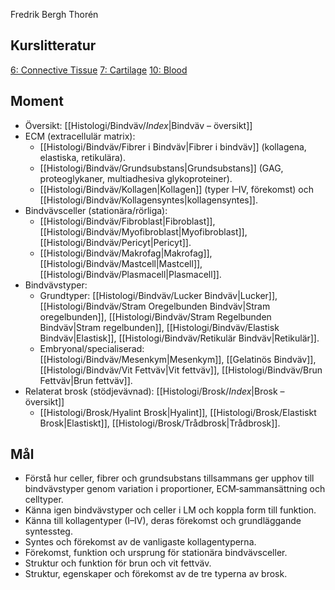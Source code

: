 Fredrik Bergh Thorén
## Kurslitteratur
[6: Connective Tissue](https://anatomicalsciences-lwwhealthlibrary-com.ezproxy.ub.gu.se/content.aspx?sectionid=257425163&bookid=3290)
[7: Cartilage](https://anatomicalsciences-lwwhealthlibrary-com.ezproxy.ub.gu.se/content.aspx?sectionid=257425467&bookid=3290)
[10: Blood](https://anatomicalsciences-lwwhealthlibrary-com.ezproxy.ub.gu.se/content.aspx?sectionid=257426085&bookid=3290)
## Moment
- Översikt: [[Histologi/Bindväv/_Index_|Bindväv – översikt]]
- ECM (extracellulär matrix):
  - [[Histologi/Bindväv/Fibrer i Bindväv|Fibrer i bindväv]] (kollagena, elastiska, retikulära).
  - [[Histologi/Bindväv/Grundsubstans|Grundsubstans]] (GAG, proteoglykaner, multiadhesiva glykoproteiner).
  - [[Histologi/Bindväv/Kollagen|Kollagen]] (typer I–IV, förekomst) och [[Histologi/Bindväv/Kollagensyntes|kollagensyntes]].
- Bindvävsceller (stationära/rörliga):
  - [[Histologi/Bindväv/Fibroblast|Fibroblast]], [[Histologi/Bindväv/Myofibroblast|Myofibroblast]], [[Histologi/Bindväv/Pericyt|Pericyt]].
  - [[Histologi/Bindväv/Makrofag|Makrofag]], [[Histologi/Bindväv/Mastcell|Mastcell]], [[Histologi/Bindväv/Plasmacell|Plasmacell]].
- Bindvävstyper:
  - Grundtyper: [[Histologi/Bindväv/Lucker Bindväv|Lucker]], [[Histologi/Bindväv/Stram Oregelbunden Bindväv|Stram oregelbunden]], [[Histologi/Bindväv/Stram Regelbunden Bindväv|Stram regelbunden]], [[Histologi/Bindväv/Elastisk Bindväv|Elastisk]], [[Histologi/Bindväv/Retikulär Bindväv|Retikulär]].
  - Embryonal/specialiserad: [[Histologi/Bindväv/Mesenkym|Mesenkym]], [[Gelatinös Bindväv]], [[Histologi/Bindväv/Vit Fettväv|Vit fettväv]], [[Histologi/Bindväv/Brun Fettväv|Brun fettväv]].
- Relaterat brosk (stödjevävnad): [[Histologi/Brosk/_Index_|Brosk – översikt]]
  - [[Histologi/Brosk/Hyalint Brosk|Hyalint]], [[Histologi/Brosk/Elastiskt Brosk|Elastiskt]], [[Histologi/Brosk/Trådbrosk|Trådbrosk]].

## Mål
- Förstå hur celler, fibrer och grundsubstans tillsammans ger upphov till bindvävstyper genom variation i proportioner, ECM‑sammansättning och celltyper.
- Känna igen bindvävstyper och celler i LM och koppla form till funktion.
- Känna till kollagentyper (I–IV), deras förekomst och grundläggande syntessteg.
- Syntes och förekomst av de vanligaste kollagentyperna.
- Förekomst, funktion och ursprung för stationära bindvävsceller.
- Struktur och funktion för brun och vit fettväv.
- Struktur, egenskaper och förekomst av de tre typerna av brosk.

